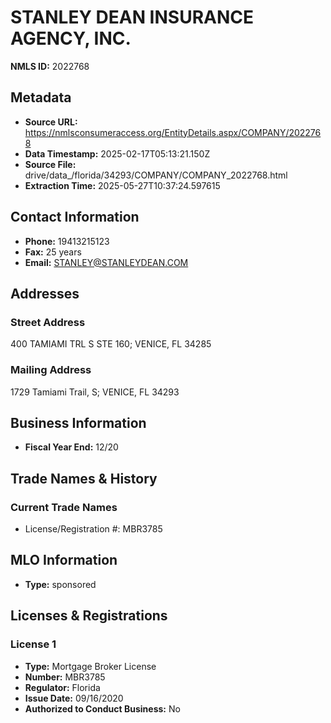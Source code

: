 # STANLEY DEAN INSURANCE AGENCY, INC.

**NMLS ID:** 2022768

## Metadata
- **Source URL:** https://nmlsconsumeraccess.org/EntityDetails.aspx/COMPANY/2022768
- **Data Timestamp:** 2025-02-17T05:13:21.150Z
- **Source File:** drive/data_/florida/34293/COMPANY/COMPANY_2022768.html
- **Extraction Time:** 2025-05-27T10:37:24.597615

## Contact Information
- **Phone:** 19413215123
- **Fax:** 25 years
- **Email:** STANLEY@STANLEYDEAN.COM

## Addresses
### Street Address
400 TAMIAMI TRL S STE 160; VENICE, FL 34285

### Mailing Address
1729 Tamiami Trail, S; VENICE, FL 34293

## Business Information
- **Fiscal Year End:** 12/20

## Trade Names & History
### Current Trade Names
- License/Registration #: MBR3785

## MLO Information
- **Type:** sponsored

## Licenses & Registrations

### License 1
- **Type:** Mortgage Broker License
- **Number:** MBR3785
- **Regulator:** Florida
- **Issue Date:** 09/16/2020
- **Authorized to Conduct Business:** No
